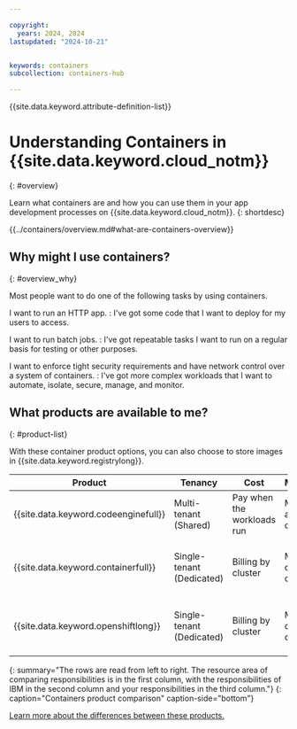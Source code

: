 ```yaml
---

copyright:
  years: 2024, 2024
lastupdated: "2024-10-21"


keywords: containers
subcollection: containers-hub

---
```



{{site.data.keyword.attribute-definition-list}}

# Understanding Containers in {{site.data.keyword.cloud_notm}}
{: #overview}

Learn what containers are and how you can use them in your app development processes on {{site.data.keyword.cloud_notm}}.
{: shortdesc}

{{../containers/overview.md#what-are-containers-overview}}


## Why might I use containers?
{: #overview_why}

Most people want to do one of the following tasks by using containers.

I want to run an HTTP app.
:   I've got some code that I want to deploy for my users to access.

I want to run batch jobs.
:   I've got repeatable tasks I want to run on a regular basis for testing or other purposes.

I want to enforce tight security requirements and have network control over a system of containers.
:   I've got more complex workloads that I want to automate, isolate, secure, manage, and monitor. 

## What products are available to me?
{: #product-list}

With these container product options, you can also choose to store images in {{site.data.keyword.registrylong}}.

|Product|Tenancy|Cost|Management|Skills
|-----|-----|-----|-----|-----|
|{{site.data.keyword.codeenginefull}}|Multi-tenant (Shared)|Pay when the workloads run|Manage your app in a container|No infrastructure skills required|
|{{site.data.keyword.containerfull}}|Single-tenant (Dedicated)|Billing by cluster|Manage a cluster of containers|Infrastructure and networking skills required|
|{{site.data.keyword.openshiftlong}}|Single-tenant (Dedicated)|Billing by cluster|Manage a cluster of containers|Infrastructure and networking skills required|
{: summary="The rows are read from left to right. The resource area of comparing responsibilities is in the first column, with the responsibilities of IBM in the second column and your responsibilities in the third column."}
{: caption="Containers product comparison" caption-side="bottom"}

[Learn more about the differences between these products.](/docs/containers-hub?topic=containers-hub-comparison)
